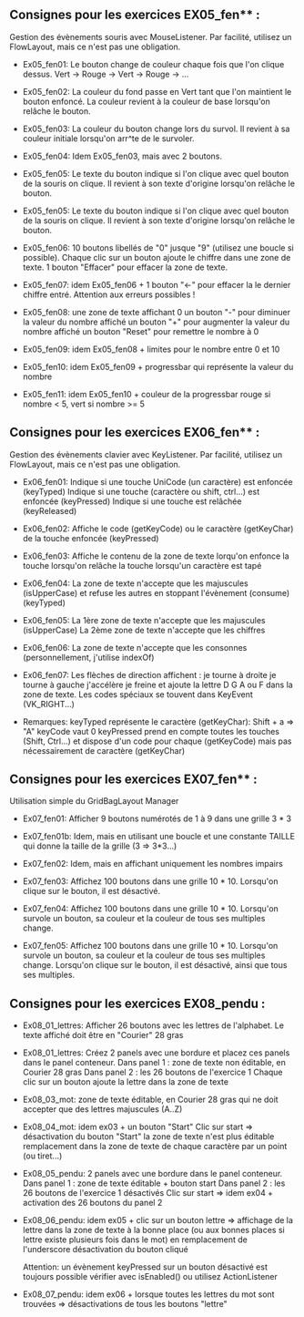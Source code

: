 ## Consignes pour les exercices EX05_fen** :

Gestion des évènements souris avec MouseListener.
Par facilité, utilisez un FlowLayout, mais ce n'est pas une obligation.

- Ex05_fen01:
  Le bouton change de couleur chaque fois que l'on clique dessus.
  Vert -> Rouge -> Vert -> Rouge -> ...

- Ex05_fen02:
  La couleur du fond passe en Vert tant que l'on maintient le bouton enfoncé.
  La couleur revient à la couleur de base lorsqu'on relâche le bouton.

- Ex05_fen03:
  La couleur du bouton change lors du survol.
  Il revient à sa couleur initiale lorsqu'on arr^te de le survoler.

- Ex05_fen04:
  Idem Ex05_fen03, mais avec 2 boutons.

- Ex05_fen05:
  Le texte du bouton indique si l'on clique avec quel bouton de la souris on clique.
  Il revient à son texte d'origine lorsqu'on relâche le bouton.

- Ex05_fen05:
  Le texte du bouton indique si l'on clique avec quel bouton de la souris on clique.
  Il revient à son texte d'origine lorsqu'on relâche le bouton.

- Ex05_fen06:
  10 boutons libellés de "0" jusque "9" (utilisez une boucle si possible).
  Chaque clic sur un bouton ajoute le chiffre dans une zone de texte.
  1 bouton "Effacer" pour effacer la zone de texte.

- Ex05_fen07:
  idem Ex05_fen06 +
  1 bouton "<-" pour effacer la le dernier chiffre entré.
  Attention aux erreurs possibles !

- Ex05_fen08:
  une zone de texte affichant 0
  un bouton "-" pour diminuer la valeur du nombre affiché
  un bouton "+" pour augmenter la valeur du nombre affiché
  un bouton "Reset" pour remettre le nombre à 0

- Ex05_fen09:
  idem Ex05_fen08 +
  limites pour le nombre entre 0 et 10

- Ex05_fen10:
  idem Ex05_fen09 +
  progressbar qui représente la valeur du nombre

- Ex05_fen11:
  idem Ex05_fen10 +
  couleur de la progressbar rouge si nombre < 5, vert si nombre >= 5

## Consignes pour les exercices EX06_fen** :

Gestion des évènements clavier avec KeyListener.
Par facilité, utilisez un FlowLayout, mais ce n'est pas une obligation.

- Ex06_fen01:
Indique si une touche UniCode (un caractère) est enfoncée (keyTyped)
Indique si une touche (caractère ou shift, ctrl...) est enfoncée (keyPressed)
Indique si une touche est relâchée (keyReleased)

- Ex06_fen02:
Affiche le code (getKeyCode) ou le caractère (getKeyChar) de la touche enfoncée (keyPressed)

- Ex06_fen03:
Affiche le contenu de la zone de texte
  lorqu'on enfonce la touche
  lorsqu'on relâche la touche
  lorsqu'un caractère est tapé

- Ex06_fen04:
La zone de texte n'accepte que les majuscules (isUpperCase)
et refuse les autres en stoppant l'évènement (consume)
(keyTyped)

- Ex06_fen05:
La 1ère zone de texte n'accepte que les majuscules (isUpperCase)
La 2ème zone de texte n'accepte que les chiffres

- Ex06_fen06:
La zone de texte n'accepte que les consonnes
(personnellement, j'utilise indexOf)

- Ex06_fen07:
Les flèches de direction affichent :
  je tourne à droite
  je tourne à gauche
  j'accélère
  je freine
et ajoute la lettre D G A ou F dans la zone de texte.
Les codes spéciaux se touvent dans KeyEvent (VK_RIGHT...)

- Remarques:
keyTyped représente le caractère (getKeyChar): Shift + a => "A"
                    keyCode vaut 0
keyPressed prend en compte toutes les touches (Shift, Ctrl...)
         et dispose d'un code pour chaque (getKeyCode)
         mais pas nécessairement de caractère (getKeyChar)

## Consignes pour les exercices EX07_fen** :

Utilisation simple du GridBagLayout Manager

- Ex07_fen01:
  Afficher 9 boutons numérotés de 1 à 9 dans une grille 3 * 3

- Ex07_fen01b:
  Idem, mais en utilisant une boucle et une constante TAILLE qui donne la taille de la grille (3 => 3*3...)

- Ex07_fen02:
  Idem, mais en affichant uniquement les nombres impairs

- Ex07_fen03:
  Affichez 100 boutons dans une grille 10 * 10.
  Lorsqu'on clique sur le bouton, il est désactivé.

- Ex07_fen04:
  Affichez 100 boutons dans une grille 10 * 10.
  Lorsqu'on survole un bouton, sa couleur et la couleur de tous ses multiples change.

- Ex07_fen05:
  Affichez 100 boutons dans une grille 10 * 10.
  Lorsqu'on survole un bouton, sa couleur et la couleur de tous ses multiples change.
  Lorsqu'on clique sur le bouton, il est désactivé, ainsi que tous ses multiples.

## Consignes pour les exercices EX08_pendu :

- Ex08_01_lettres:
  Afficher 26 boutons avec les lettres de l'alphabet.
  Le texte affiché doit être en "Courier" 28 gras

- Ex08_01_lettres:
  Créez 2 panels avec une bordure et placez ces panels dans le panel conteneur.
  Dans panel 1 : zone de texte non éditable, en Courier 28 gras
  Dans panel 2 : les 26 boutons de l'exercice 1
  Chaque clic sur un bouton ajoute la lettre dans la zone de texte

- Ex08_03_mot:
  zone de texte éditable, en Courier 28 gras qui ne doit accepter que des lettres majuscules (A..Z)

- Ex08_04_mot:
  idem ex03 + un bouton "Start"
  Clic sur start =>
    désactivation du bouton "Start"
    la zone de texte n'est plus éditable
    remplacement dans la zone de texte de chaque caractère par un point (ou tiret...)

- Ex08_05_pendu:
  2 panels avec une bordure dans le panel conteneur.
  Dans panel 1 : zone de texte éditable + bouton start
  Dans panel 2 : les 26 boutons de l'exercice 1 désactivés
  Clic sur start =>
    idem ex04 + activation des 26 boutons du panel 2

- Ex08_06_pendu:
  idem ex05 + clic sur un bouton lettre =>
    affichage de la lettre dans la zone de texte à la bonne place
      (ou aux bonnes places si lettre existe plusieurs fois dans le mot)
      en remplacement de l'underscore
    désactivation du bouton cliqué

  Attention: un évènement keyPressed sur un bouton désactivé est toujours possible
  vérifier avec isEnabled() ou utilisez ActionListener

- Ex08_07_pendu:
  idem ex06 + lorsque toutes les lettres du mot sont trouvées =>
    désactivations de tous les boutons "lettre"
